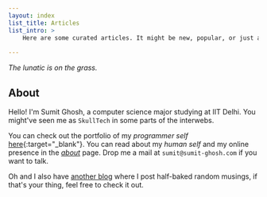 ```yaml
---
layout: index
list_title: Articles
list_intro: >
    Here are some curated articles. It might be new, popular, or just an article I'm proud of. Go to <a href='/archive'>archive</a> for all of my posts.
    
---
```


_The lunatic is on the grass._

## About

Hello! I'm Sumit Ghosh, a computer science major studying at IIT Delhi. You might've seen me as `SkullTech` in some parts of the interwebs.

You can check out the portfolio of my _programmer self_ [here](https://skghosh.me/){:target="_blank"}. You can read about my _human self_ and my online presence in the [_about_](/about/) page. Drop me a mail at `sumit@sumit-ghosh.com` if you want to talk.

Oh and I also have [another blog](https://okrefusal.com/) where I post half-baked random musings, if that's your thing, feel free to check it out.

